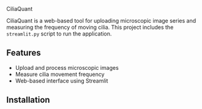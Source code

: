  CiliaQuant

CiliaQuant is a web-based tool for uploading microscopic image series and measuring the frequency of moving cilia. This project includes the `streamlit.py` script to run the application.

## Features

- Upload and process microscopic images
- Measure cilia movement frequency
- Web-based interface using Streamlit

## Installation

